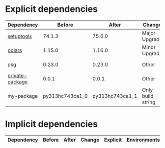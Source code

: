 # Explicit dependencies

|Dependency|Before|After|Change|Explicit|Environments|
|-|-|-|-|-|-|
|[setuptools](https://pypi.org/project/setuptools)|74.1.3|75.6.0|Major Upgrade|true|*all envs* on osx-arm64|
|[polars](https://prefix.dev/channels/conda-forge/packages/polars)|1.15.0|1.16.0|Minor Upgrade|true|*all envs* on osx-arm64|
|pkg|0.23.0|0.23.0|Other|true|*all envs* on linux-64|
|[private-package](https://prefix.dev/channels/setup-pixi-test/packages/private-package)|0.0.1|0.0.1|Other|true|*all envs* on osx-arm64|
|my-package|py313hc743ca1_0|py313hc743ca1_1|Only build string|true|*all envs* on osx-arm64|

# Implicit dependencies

|Dependency|Before|After|Change|Explicit|Environments|
|-|-|-|-|-|-|


[^1]: **Bold** means explicit dependency.
[^2]: Dependency got downgraded.

